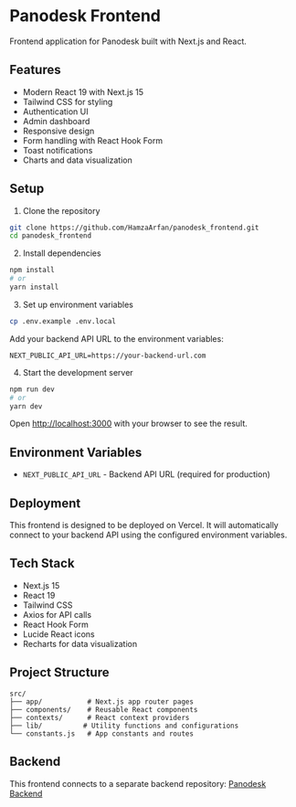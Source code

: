 # Panodesk Frontend

Frontend application for Panodesk built with Next.js and React.

## Features

- Modern React 19 with Next.js 15
- Tailwind CSS for styling
- Authentication UI
- Admin dashboard
- Responsive design
- Form handling with React Hook Form
- Toast notifications
- Charts and data visualization

## Setup

1. Clone the repository
```bash
git clone https://github.com/HamzaArfan/panodesk_frontend.git
cd panodesk_frontend
```

2. Install dependencies
```bash
npm install
# or
yarn install
```

3. Set up environment variables
```bash
cp .env.example .env.local
```
Add your backend API URL to the environment variables:
```
NEXT_PUBLIC_API_URL=https://your-backend-url.com
```

4. Start the development server
```bash
npm run dev
# or
yarn dev
```

Open [http://localhost:3000](http://localhost:3000) with your browser to see the result.

## Environment Variables

- `NEXT_PUBLIC_API_URL` - Backend API URL (required for production)

## Deployment

This frontend is designed to be deployed on Vercel. It will automatically connect to your backend API using the configured environment variables.

## Tech Stack

- Next.js 15
- React 19
- Tailwind CSS
- Axios for API calls
- React Hook Form
- Lucide React icons
- Recharts for data visualization

## Project Structure

```
src/
├── app/           # Next.js app router pages
├── components/    # Reusable React components
├── contexts/      # React context providers
├── lib/          # Utility functions and configurations
└── constants.js   # App constants and routes
```

## Backend

This frontend connects to a separate backend repository: [Panodesk Backend](https://github.com/HamzaArfan/panodeskbackend)
